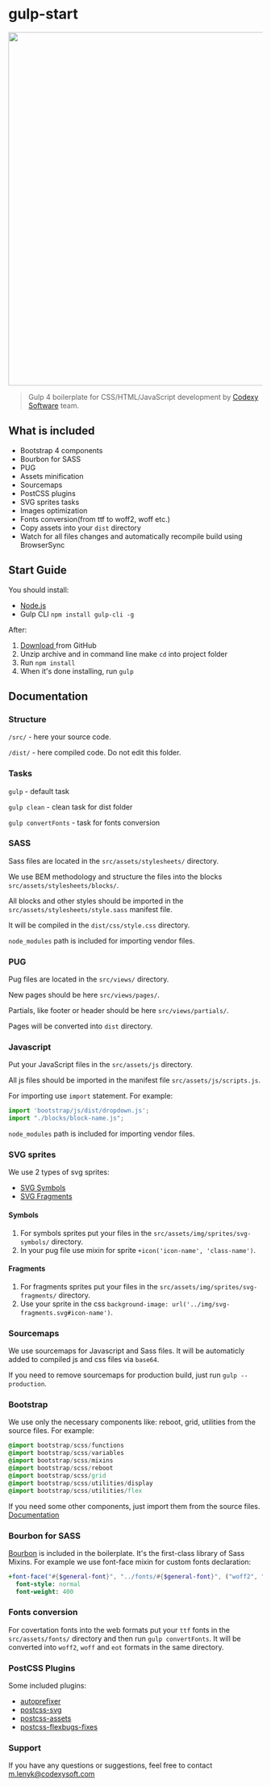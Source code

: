 # gulp-start
<img src="https://codexysoft.com/img/cover-gulp-start.jpg" alt="" width="700">

> Gulp 4 boilerplate for CSS/HTML/JavaScript development by <a href="http://codexysoft.com" target="_blank">Codexy Software</a> team.

## What is included
- Bootstrap 4 components
- Bourbon for SASS
- PUG
- Assets minification
- Sourcemaps
- PostCSS plugins
- SVG sprites tasks
- Images optimization
- Fonts conversion(from ttf to woff2, woff etc.)
- Copy assets into your `dist` directory
- Watch for all files changes and automatically recompile build using BrowserSync

## Start Guide

You should install:

- [Node.js](http://nodejs.org)
- Gulp CLI `npm install gulp-cli -g`

After:
1. [Download ](https://github.com/codexysoft/gulp-start/archive/master.zip) from GitHub
2. Unzip archive and in command line make `cd` into project folder
3. Run `npm install`
4. When it's done installing, run `gulp`

## Documentation

### Structure

`/src/` - here your source code.

`/dist/` - here compiled code. Do not edit this folder.

### Tasks

`gulp` - default task

`gulp clean` - clean task for dist folder

`gulp convertFonts` - task for fonts conversion


### SASS

Sass files are located in the `src/assets/stylesheets/` directory.

We use BEM methodology and structure the files into the blocks `src/assets/stylesheets/blocks/`.

All blocks and other styles should be imported in the `src/assets/stylesheets/style.sass` manifest file.

It will be compiled in the `dist/css/style.css` directory.

`node_modules` path is included for importing vendor files.

### PUG

Pug files are located in the `src/views/` directory.

New pages should be here `src/views/pages/`.

Partials, like footer or header should be here `src/views/partials/`.

Pages will be converted into `dist` directory.

### Javascript

Put your JavaScript files in the `src/assets/js` directory.

All js files should be imported in the manifest file `src/assets/js/scripts.js`.

For importing use `import` statement. For example:

```js
import 'bootstrap/js/dist/dropdown.js';
import "./blocks/block-name.js";
```

`node_modules` path is included for importing vendor files.

### SVG sprites

We use 2 types of svg sprites:
- [SVG Symbols](https://allusis.net/blog/2018/svg-sprites-for-icon-systems)
- [SVG Fragments](https://css-tricks.com/svg-fragment-identifiers-work/)

#### Symbols

1. For symbols sprites put your files in the `src/assets/img/sprites/svg-symbols/` directory.
2. In your pug file use mixin for sprite `+icon('icon-name', 'class-name')`.

#### Fragments

1. For fragments sprites put your files in the `src/assets/img/sprites/svg-fragments/` directory.
2. Use your sprite in the css `background-image: url('../img/svg-fragments.svg#icon-name')`.


### Sourcemaps

We use sourcemaps for Javascript and Sass files. It will be automaticly added to compiled js and css files via `base64`.

If you need to remove sourcemaps for production build, just run `gulp --production`.

### Bootstrap

We use only the necessary components like: reboot, grid, utilities from the source files. For example:

```sass
@import bootstrap/scss/functions
@import bootstrap/scss/variables
@import bootstrap/scss/mixins
@import bootstrap/scss/reboot
@import bootstrap/scss/grid
@import bootstrap/scss/utilities/display
@import bootstrap/scss/utilities/flex
```
If you need some other components, just import them from the source files. [Documentation](https://getbootstrap.com/docs/4.3/getting-started/theming/#importing)

### Bourbon for SASS

[Bourbon](https://www.bourbon.io/) is included in the boilerplate. It's the first-class library of Sass Mixins. For example we use font-face mixin for custom fonts declaration:

```sass
+font-face("#{$general-font}", "../fonts/#{$general-font}", ("woff2", "woff", "ttf"))
  font-style: normal
  font-weight: 400
```

### Fonts conversion

For covertation fonts into the web formats put your `ttf` fonts in the `src/assets/fonts/` directory and then run `gulp convertFonts`. It will be converted into `woff2`, `woff` and `eot` formats in the same directory.

### PostCSS Plugins

Some included plugins:

- [autoprefixer](https://github.com/postcss/autoprefixer)
- [postcss-svg](https://www.npmjs.com/package/postcss-svg/v/1.0.6)
- [postcss-assets](https://github.com/borodean/postcss-assets)
- [postcss-flexbugs-fixes](https://github.com/luisrudge/postcss-flexbugs-fixes#readme)


### Support

If you have any questions or suggestions, feel free to contact m.lenyk@codexysoft.com
